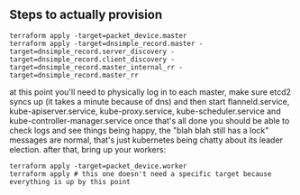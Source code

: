 ## Steps to actually provision

```
terraform apply -target=packet_device.master
terraform apply -target=dnsimple_record.master -target=dnsimple_record.server_discovery -target=dnsimple_record.client_discovery -target=dnsimple_record.master_internal_rr -target=dnsimple_record.master_rr
```

at this point you'll need to physically log in to each master, make sure etcd2 syncs up (it takes a minute because of dns) and then start flanneld.service, kube-apiserver.service, kube-proxy.service, kube-scheduler.service and kube-controller-manager.service once that's all done you should be able to check logs and see things being happy, the "blah blah still has a lock" messages are normal, that's just kubernetes being chatty about its leader election. after that, bring up your workers:

```
terraform apply -target=packet_device.worker
terraform apply # this one doesn't need a specific target because everything is up by this point
```
